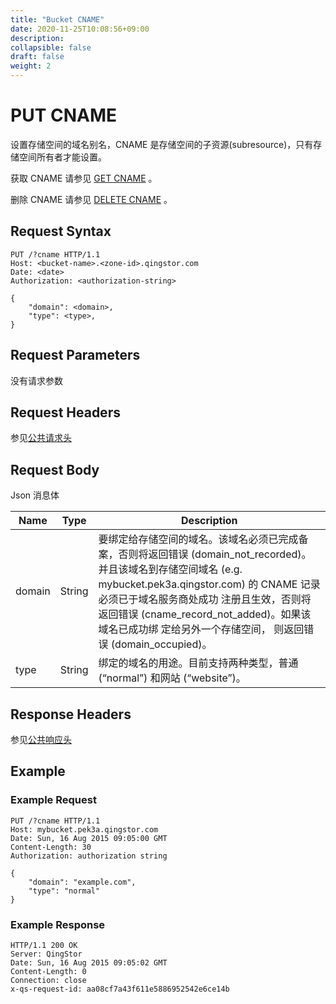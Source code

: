 ```yaml
---
title: "Bucket CNAME"
date: 2020-11-25T10:08:56+09:00
description:
collapsible: false
draft: false
weight: 2
---
```


# PUT CNAME

设置存储空间的域名别名，CNAME 是存储空间的子资源(subresource)，只有存储空间所有者才能设置。

获取 CNAME 请参见 [GET CNAME](../get_cname) 。

删除 CNAME 请参见 [DELETE CNAME](../delete_cname) 。

## Request Syntax

```http
PUT /?cname HTTP/1.1
Host: <bucket-name>.<zone-id>.qingstor.com
Date: <date>
Authorization: <authorization-string>

{
    "domain": <domain>,
    "type": <type>,
}
```

## Request Parameters

没有请求参数

## Request Headers

参见[公共请求头](../../../common_header/#请求头字段-request-header)

## Request Body

Json 消息体

| Name | Type | Description |
| --- | --- | --- |
| domain | String | 要绑定给存储空间的域名。该域名必须已完成备案，否则将返回错误 (domain_not_recorded)。并且该域名到存储空间域名 (e.g. mybucket.pek3a.qingstor.com) 的 CNAME 记录必须已于域名服务商处成功 注册且生效，否则将返回错误 (cname_record_not_added)。如果该域名已成功绑 定给另外一个存储空间， 则返回错误 (domain_occupied)。 |
| type | String | 绑定的域名的用途。目前支持两种类型，普通 (“normal”) 和网站 (“website”)。 |

## Response Headers

参见[公共响应头](../../../common_header/#响应头字段-request-header)

## Example

### Example Request

```http
PUT /?cname HTTP/1.1
Host: mybucket.pek3a.qingstor.com
Date: Sun, 16 Aug 2015 09:05:00 GMT
Content-Length: 30
Authorization: authorization string

{
    "domain": "example.com",
    "type": "normal"
}
```

### Example Response

```http
HTTP/1.1 200 OK
Server: QingStor
Date: Sun, 16 Aug 2015 09:05:02 GMT
Content-Length: 0
Connection: close
x-qs-request-id: aa08cf7a43f611e5886952542e6ce14b
```
